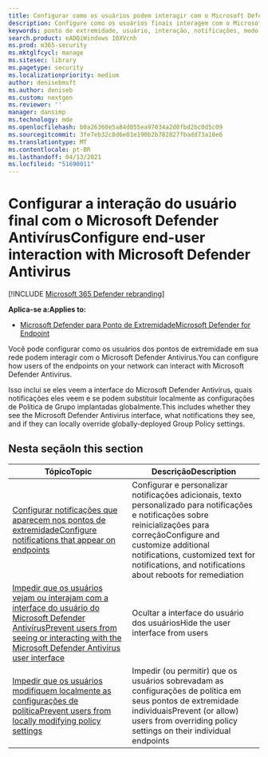 ```yaml
---
title: Configurar como os usuários podem interagir com o Microsoft Defender AV
description: Configure como os usuários finais interagem com o Microsoft Defender AV, quais notificações eles veem e se eles podem substituir as configurações.
keywords: ponto de extremidade, usuário, interação, notificações, modo de bloqueio da interface do usuário, modo sem cabeça, ocultar interface
search.product: eADQiWindows 10XVcnh
ms.prod: m365-security
ms.mktglfcycl: manage
ms.sitesec: library
ms.pagetype: security
ms.localizationpriority: medium
author: denisebmsft
ms.author: deniseb
ms.custom: nextgen
ms.reviewer: ''
manager: dansimp
ms.technology: mde
ms.openlocfilehash: b0a26360e5a84d055ea97034a2d0fbd2bc0d5c09
ms.sourcegitcommit: 3fe7eb32c8d6e01e190b2b782827fbadd73a18e6
ms.translationtype: MT
ms.contentlocale: pt-BR
ms.lasthandoff: 04/13/2021
ms.locfileid: "51690011"
---
```

# <a name="configure-end-user-interaction-with-microsoft-defender-antivirus"></a><span data-ttu-id="68281-104">Configurar a interação do usuário final com o Microsoft Defender Antivírus</span><span class="sxs-lookup"><span data-stu-id="68281-104">Configure end-user interaction with Microsoft Defender Antivirus</span></span>

[!INCLUDE [Microsoft 365 Defender rebranding](../../includes/microsoft-defender.md)]


<span data-ttu-id="68281-105">**Aplica-se a:**</span><span class="sxs-lookup"><span data-stu-id="68281-105">**Applies to:**</span></span>

- [<span data-ttu-id="68281-106">Microsoft Defender para Ponto de Extremidade</span><span class="sxs-lookup"><span data-stu-id="68281-106">Microsoft Defender for Endpoint</span></span>](/microsoft-365/security/defender-endpoint/)

<span data-ttu-id="68281-107">Você pode configurar como os usuários dos pontos de extremidade em sua rede podem interagir com o Microsoft Defender Antivírus.</span><span class="sxs-lookup"><span data-stu-id="68281-107">You can configure how users of the endpoints on your network can interact with Microsoft Defender Antivirus.</span></span>

<span data-ttu-id="68281-108">Isso inclui se eles veem a interface do Microsoft Defender Antivírus, quais notificações eles veem e se podem substituir localmente as configurações de Política de Grupo implantadas globalmente.</span><span class="sxs-lookup"><span data-stu-id="68281-108">This includes whether they see the Microsoft Defender Antivirus interface, what notifications they see, and if they can locally override globally-deployed Group Policy settings.</span></span>

## <a name="in-this-section"></a><span data-ttu-id="68281-109">Nesta seção</span><span class="sxs-lookup"><span data-stu-id="68281-109">In this section</span></span>

<span data-ttu-id="68281-110">Tópico</span><span class="sxs-lookup"><span data-stu-id="68281-110">Topic</span></span> | <span data-ttu-id="68281-111">Descrição</span><span class="sxs-lookup"><span data-stu-id="68281-111">Description</span></span> 
---|---
[<span data-ttu-id="68281-112">Configurar notificações que aparecem nos pontos de extremidade</span><span class="sxs-lookup"><span data-stu-id="68281-112">Configure notifications that appear on endpoints</span></span>](configure-notifications-microsoft-defender-antivirus.md) | <span data-ttu-id="68281-113">Configurar e personalizar notificações adicionais, texto personalizado para notificações e notificações sobre reinicializações para correção</span><span class="sxs-lookup"><span data-stu-id="68281-113">Configure and customize additional notifications, customized text for notifications, and notifications about reboots for remediation</span></span>
[<span data-ttu-id="68281-114">Impedir que os usuários vejam ou interajam com a interface do usuário do Microsoft Defender Antivírus</span><span class="sxs-lookup"><span data-stu-id="68281-114">Prevent users from seeing or interacting with the Microsoft Defender Antivirus user interface</span></span>](prevent-end-user-interaction-microsoft-defender-antivirus.md) | <span data-ttu-id="68281-115">Ocultar a interface do usuário dos usuários</span><span class="sxs-lookup"><span data-stu-id="68281-115">Hide the user interface from users</span></span>
[<span data-ttu-id="68281-116">Impedir que os usuários modifiquem localmente as configurações de política</span><span class="sxs-lookup"><span data-stu-id="68281-116">Prevent users from locally modifying policy settings</span></span>](configure-local-policy-overrides-microsoft-defender-antivirus.md) | <span data-ttu-id="68281-117">Impedir (ou permitir) que os usuários sobrevadam as configurações de política em seus pontos de extremidade individuais</span><span class="sxs-lookup"><span data-stu-id="68281-117">Prevent (or allow) users from overriding policy settings on their individual endpoints</span></span>